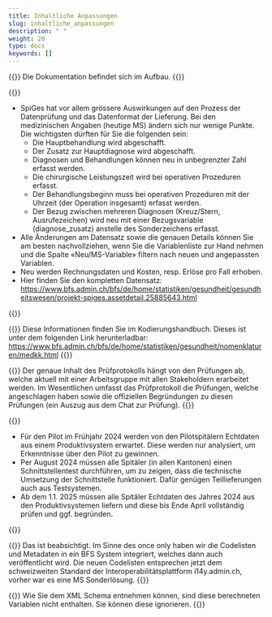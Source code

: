 ```yaml
---
title: Inhaltliche Anpassungen
slug: inhaltliche_anpassungen
description: " "
weight: 20
type: docs
keywords: []
---
```


{{<alert color="info">}}
Die Dokumentation befindet sich im Aufbau.
{{</alert>}}

{{<collapsible title="Welche Variablen ändern sich mit SpiGes?">}}
<ul>
<li> SpiGes hat vor allem grössere Auswirkungen auf den Prozess der Datenprüfung und das Datenformat der Lieferung. Bei den medizinischen Angaben (heutige MS) ändern sich nur wenige Punkte. Die wichtigsten dürften für Sie die folgenden sein:
<ul>
<li>	Die Hauptbehandlung wird abgeschafft. </li>
<li>	Der Zusatz zur Hauptdiagnose wird abgeschafft. </li>
<li>	Diagnosen und Behandlungen können neu in unbegrenzter Zahl erfasst werden. </li>
<li>	Die chirurgische Leistungszeit wird bei operativen Prozeduren erfasst. </li>
<li>	Der Behandlungsbeginn muss bei operativen Prozeduren mit der Uhrzeit (der Operation insgesamt) erfasst werden.  </li>
<li>	Der Bezug zwischen mehreren Diagnosen (Kreuz/Stern, Ausrufezeichen) wird neu mit einer Bezugsvariable (diagnose_zusatz) anstelle des Sonderzeichens erfasst. </li>
</ul>
</li>

<li> Alle Änderungen am Datensatz sowie die genauen Details können Sie am besten nachvollziehen, wenn Sie die Variablenliste zur Hand nehmen und die Spalte «Neu/MS-Variable» filtern nach neuen und angepassten Variablen. </li>

<li> Neu werden Rechnungsdaten und Kosten, resp. Erlöse pro Fall erhoben. </li>

<li> Hier finden Sie den kompletten Datensatz:  <a href="https://www.bfs.admin.ch/bfs/de/home/statistiken/gesundheit/gesundheitswesen/projekt-spiges.assetdetail.25885643.html"> https://www.bfs.admin.ch/bfs/de/home/statistiken/gesundheit/gesundheitswesen/projekt-spiges.assetdetail.25885643.html </a>
</li>
</ul>
{{</collapsible>}}

{{<collapsible title="Welche Auswirkungen hat SpiGes auf die Kodierrichtlinien?">}}
Diese Informationen finden Sie im Kodierungshandbuch. Dieses ist unter dem folgenden Link herunterladbar: <a href="https://www.bfs.admin.ch/bfs/de/home/statistiken/gesundheit/nomenklaturen/medkk.html"> https://www.bfs.admin.ch/bfs/de/home/statistiken/gesundheit/nomenklaturen/medkk.html </a>
{{</collapsible>}}

{{<collapsible title="Was ist der Inhalt des nationalen Prüfprotokolls?">}}
Der genaue Inhalt des Prüfprotokolls hängt von den Prüfungen ab, welche aktuell mit einer Arbeitsgruppe mit allen Stakeholdern erarbeitet werden. Im Wesentlichen umfasst das Prüfprotokoll die Prüfungen, welche angeschlagen haben sowie die offiziellen Begründungen zu diesen Prüfungen (ein Auszug aus dem Chat zur Prüfung).
{{</collapsible>}}

{{<collapsible title="Die Pilotspitäler werden bereits im Frühjahr 2024 einen ersten «Datensatz» erstellen können. Andere Kantone stellen die Anforderung, bis September ein erstes XML-Datenfile abzugeben. Werden bei diesen Abgaben Echtdaten aus einem Produktivsystem erwartet, oder reichen Testdaten aus einem Testsystem aus? Anders gefragt: Beginnt die «richtige» Auswertung erst mit dem Jahre 2025, oder will das BFS auch schon Echtdaten aus 2024 auswerten?">}}
<ul>
<li>	Für den Pilot im Frühjahr 2024 werden von den Pilotspitälern Echtdaten aus einem Produktivsystem erwartet. Diese werden nur analysiert, um Erkenntnisse über den Pilot zu gewinnen. </li>
<li>	Per August 2024 müssen alle Spitäler (in allen Kantonen) einen Schnittstellentest durchführen, um zu zeigen, dass die technische Umsetzung der Schnittstelle funktioniert. Dafür genügen Teillieferungen auch aus Testsystemen. </li>
<li>	Ab dem 1.1. 2025 müssen alle Spitäler Echtdaten des Jahres 2024 aus den Produktivsystemen liefern und diese bis Ende April vollständig prüfen und ggf. begründen. </li>
</ul>
{{</collapsible>}}

{{<collapsible title="Vertauschte Werte: Uns ist aufgefallen, dass bei ein paar Variablen die Werte anders gegenüber der MS-Statistik sind. Als Beispiel gibt es hier den Vitalwert. MS-Statistik: 0 = totgeboren und 1 = lebendgeboren. Spiges (genau andersrum): 0 = Lebendgeburt und 1 = Totgeburt. Andere Beispiele wären hier die Schulbildung oder der Zivilstand. Das ist aus unserer Sicht nicht optimal und wir würden gerne wissen, ob dies beabsichtigt ist, und wenn ja, warum?">}}
Das ist beabsichtigt. Im Sinne des once only haben wir die Codelisten und Metadaten in ein BFS System integriert, welches dann auch veröffentlicht wird. Die neuen Codelisten entsprechen jetzt dem schweizweiten Standard der Interoperabilitätsplattform i14y.admin.ch, vorher war es eine MS Sonderlösung.
{{</collapsible>}}

{{<collapsible title="Berechnete Werte: In der Variablenliste gibt es einige Zeilen die «ausgegraut» sind mit der Bemerkung «berechnet» (Beispiel uid). Heisst das, wir liefern sie im XML leer mit und das BFS wird diese berechnen und eintragen? Oder liefern wir diese Werte gar nicht mit und ignorieren sie? ">}}
Wie Sie dem XML Schema entnehmen können, sind diese berechneten Variablen nicht enthalten. Sie können diese ignorieren.
{{</collapsible>}}

